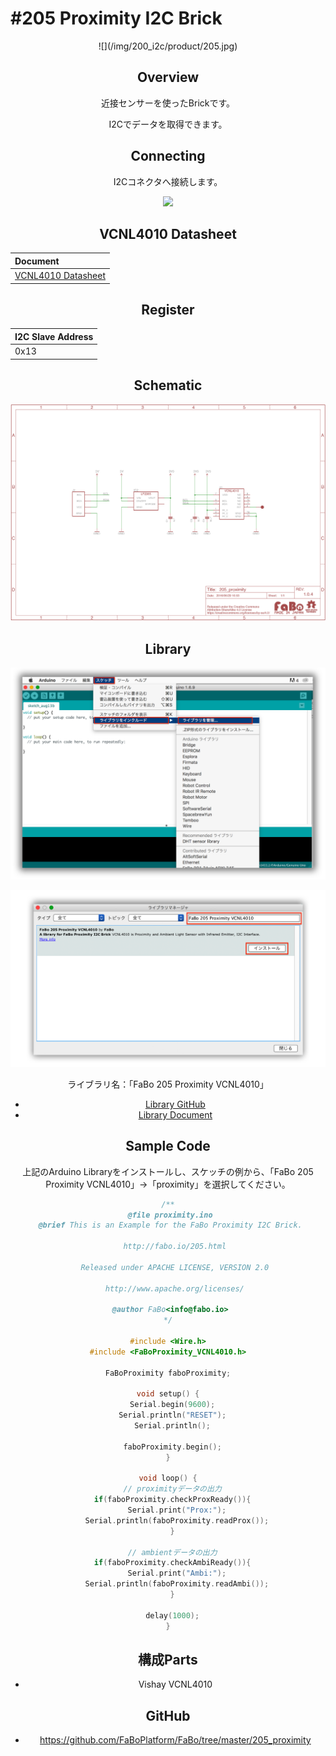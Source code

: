 # #205 Proximity I2C Brick

<center>![](/img/200_i2c/product/205.jpg)
<!--COLORME-->

## Overview
近接センサーを使ったBrickです。

I2Cでデータを取得できます。

## Connecting
I2Cコネクタへ接続します。

![](/img/100_analog/connect/205_new_with_arduino.jpg)


## VCNL4010 Datasheet
| Document |
|:--|
| [VCNL4010 Datasheet](https://www.adafruit.com/images/product-files/466/vcnl4010.pdf) |

## Register
| I2C Slave Address |
|:-- |
| 0x13 |

## Schematic
![](/img/200_i2c/schematic/205_proximity.png)

## Library

![](/img/common/install_lib.png)

![](/img/200_i2c/docs/205_proximity_docs_001.png)

  ライブラリ名：「FaBo 205 Proximity VCNL4010」

- [Library GitHub](https://github.com/FaBoPlatform/FaBoProximity-VCNL4010-Library)
- [Library Document](http://fabo.io/doxygen/FaBoProximity-VCNL4010-Library/)

## Sample Code
上記のArduino Libraryをインストールし、スケッチの例から、「FaBo 205 Proximity VCNL4010」→「proximity」を選択してください。

```c
/**
 @file proximity.ino
 @brief This is an Example for the FaBo Proximity I2C Brick.

   http://fabo.io/205.html

   Released under APACHE LICENSE, VERSION 2.0

   http://www.apache.org/licenses/

 @author FaBo<info@fabo.io>
*/

#include <Wire.h>
#include <FaBoProximity_VCNL4010.h>

FaBoProximity faboProximity;

void setup() {
  Serial.begin(9600);
  Serial.println("RESET");
  Serial.println();

  faboProximity.begin();
}

void loop() {
  // proximityデータの出力
  if(faboProximity.checkProxReady()){
    Serial.print("Prox:");
    Serial.println(faboProximity.readProx());
  }

  // ambientデータの出力
  if(faboProximity.checkAmbiReady()){
    Serial.print("Ambi:");
    Serial.println(faboProximity.readAmbi());
  }

  delay(1000);
}
```

## 構成Parts
- Vishay VCNL4010

## GitHub
- https://github.com/FaBoPlatform/FaBo/tree/master/205_proximity
